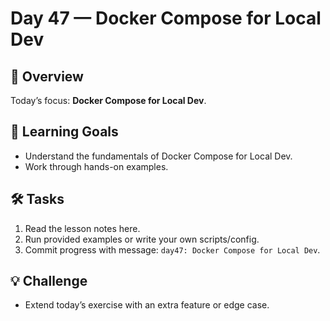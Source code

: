 # Day 47 — Docker Compose for Local Dev

## 📖 Overview
Today’s focus: **Docker Compose for Local Dev**.

## 🎯 Learning Goals
- Understand the fundamentals of Docker Compose for Local Dev.
- Work through hands-on examples.

## 🛠️ Tasks
1. Read the lesson notes here.
2. Run provided examples or write your own scripts/config.
3. Commit progress with message: `day47: Docker Compose for Local Dev`.

## 💡 Challenge
- Extend today’s exercise with an extra feature or edge case.
